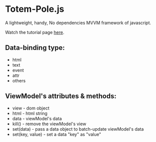 Totem-Pole.js
=============

A lightweight, handy, No dependencies MVVM framework of javascript.

Watch the tutorial page [here](http://kevin-shu.github.com/totem-pole/).

Data-binding type:
------------------
* html
* text
* event
* attr
* others

ViewModel's attributes & methods:
---------------------------------
* view - dom object
* html - html string
* data - viewModel's data
* kill() - remove the viewModel's view
* set(data) - pass a data object to batch-update viewModel's data
* set(key, value) - set a data "key" as "value"
